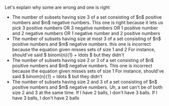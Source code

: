 Let's explain why some are wrong and one is right

<ul>
<li> The number of subsets having size 3 of a set consisting of $n$ positive numbers and $m$ negative numbers. 
This one is right because it lets us pick 3 positive numbers OR 3 negative numbers OR 1 positive number and 2 negative numbers OR 1 negative number and 2 positive numbers
<li> The number of subsets having size at most 3 of a set consisting of $n$ positive numbers and $m$ negative numbers. 
this one is incorrect because the equation given misses sets of size 1 and 2
For instance, should've said $ binom{n}{1} + ldots $ but they didn't
<li> The number of subsets having size 2 or 3 of a set consisting of $n$ positive numbers and $m$ negative numbers. 
This one is incorrect because the equation given misses sets of size 1
For instance, should've said $ binom{n}{1} + ldots $ but they didn't
<li> The number of subsets having size 2 and 3 of a set consisting of $n$ positive numbers and $m$ negative numbers. 
Uh, a set can't be of both size 2 and 3 at the same time. If I have 2 balls, I don't have 3 balls. If I have 3 balls, I don't have 2 balls
</ul>
